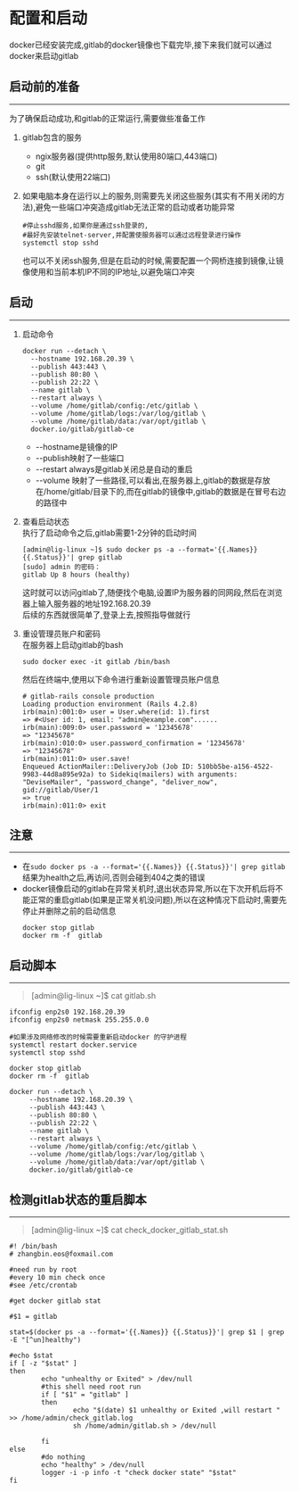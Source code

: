 # 配置和启动

docker已经安装完成,gitlab的docker镜像也下载完毕,接下来我们就可以通过docker来启动gitlab

## 启动前的准备

---

为了确保启动成功,和gitlab的正常运行,需要做些准备工作

1. gitlab包含的服务

   * ngix服务器\(提供http服务,默认使用80端口,443端口\)
   * git
   * ssh\(默认使用22端口\)

2. 如果电脑本身在运行以上的服务,则需要先关闭这些服务\(其实有不用关闭的方法\),避免一些端口冲突造成gitlab无法正常的启动或者功能异常

   ```
   #停止sshd服务,如果你是通过ssh登录的,
   #最好先安装telnet-server,并配置使服务器可以通过远程登录进行操作
   systemctl stop sshd
   ```

   也可以不关闭ssh服务,但是在启动的时候,需要配置一个网桥连接到镜像,让镜像使用和当前本机IP不同的IP地址,以避免端口冲突

## 启动

---

1. 启动命令

   ```
   docker run --detach \
     --hostname 192.168.20.39 \
     --publish 443:443 \
     --publish 80:80 \
     --publish 22:22 \
     --name gitlab \
     --restart always \
     --volume /home/gitlab/config:/etc/gitlab \
     --volume /home/gitlab/logs:/var/log/gitlab \
     --volume /home/gitlab/data:/var/opt/gitlab \
     docker.io/gitlab/gitlab-ce
   ```

   * --hostname是镜像的IP
   * --publish映射了一些端口
   * --restart always是gitlab关闭总是自动的重启
   * --volume 映射了一些路径,可以看出,在服务器上,gitlab的数据是存放在/home/gitlab/目录下的,而在gitlab的镜像中,gitlab的数据是在冒号右边的路径中

2. 查看启动状态  
   执行了启动命令之后,gitlab需要1-2分钟的启动时间

   ```
   [admin@lig-linux ~]$ sudo docker ps -a --format='{{.Names}} {{.Status}}'| grep gitlab
   [sudo] admin 的密码：
   gitlab Up 8 hours (healthy)
   ```

   这时就可以访问gitlab了,随便找个电脑,设置IP为服务器的同网段,然后在浏览器上输入服务器的地址192.168.20.39  
   后续的东西就很简单了,登录上去,按照指导做就行

3. 重设管理员账户和密码  
   在服务器上启动gitlab的bash

   ```
   sudo docker exec -it gitlab /bin/bash
   ```

   然后在终端中,使用以下命令进行重新设置管理员账户信息

   ```
   # gitlab-rails console production
   Loading production environment (Rails 4.2.8)
   irb(main):001:0> user = User.where(id: 1).first
   => #<User id: 1, email: "admin@example.com"......
   irb(main):009:0> user.password = '12345678'
   => "12345678"
   irb(main):010:0> user.password_confirmation = '12345678'
   => "12345678"
   irb(main):011:0> user.save!
   Enqueued ActionMailer::DeliveryJob (Job ID: 510bb5be-a156-4522-9983-44d8a895e92a) to Sidekiq(mailers) with arguments: "DeviseMailer", "password_change", "deliver_now", gid://gitlab/User/1
   => true
   irb(main):011:0> exit
   ```

## 注意

---

* 在`sudo docker ps -a --format='{{.Names}} {{.Status}}'| grep gitlab`结果为health之后,再访问,否则会碰到404之类的错误
* docker镜像启动的gitlab在异常关机时,退出状态异常,所以在下次开机后将不能正常的重启gitlab\(如果是正常关机没问题\),所以在这种情况下启动时,需要先停止并删除之前的启动信息
  ```
  docker stop gitlab
  docker rm -f  gitlab
  ```

## 启动脚本

---

> \[admin@lig-linux ~\]$ cat gitlab.sh

```
ifconfig enp2s0 192.168.20.39
ifconfig enp2s0 netmask 255.255.0.0

#如果涉及网络修改的时候需要重新启动docker 的守护进程
systemctl restart docker.service 
systemctl stop sshd 

docker stop gitlab
docker rm -f  gitlab

docker run --detach \
     --hostname 192.168.20.39 \
     --publish 443:443 \
     --publish 80:80 \
     --publish 22:22 \
     --name gitlab \
     --restart always \
     --volume /home/gitlab/config:/etc/gitlab \
     --volume /home/gitlab/logs:/var/log/gitlab \
     --volume /home/gitlab/data:/var/opt/gitlab \
     docker.io/gitlab/gitlab-ce
```

## 检测gitlab状态的重启脚本

---

> \[admin@lig-linux ~\]$ cat check\_docker\_gitlab\_stat.sh

```
#! /bin/bash
# zhangbin.eos@foxmail.com

#need run by root
#every 10 min check once
#see /etc/crontab 

#get docker gitlab stat

#$1 = gitlab

stat=$(docker ps -a --format='{{.Names}} {{.Status}}'| grep $1 | grep -E "[^un]healthy")

#echo $stat
if [ -z "$stat" ] 
then
        echo "unhealthy or Exited" > /dev/null
        #this shell need root run 
        if [ "$1" = "gitlab" ]
        then
                echo "$(date) $1 unhealthy or Exited ,will restart " >> /home/admin/check_gitlab.log
                sh /home/admin/gitlab.sh > /dev/null

        fi
else 
        #do nothing
        echo "healthy" > /dev/null
        logger -i -p info -t "check docker state" "$stat"
fi
```



